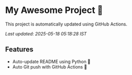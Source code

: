 # My Awesome Project 🚀

This project is automatically updated using GitHub Actions.

_Last updated: 2025-05-18 05:18:28 IST_

## Features
- Auto-update README using Python 🐍
- Auto Git push with GitHub Actions 🤖
